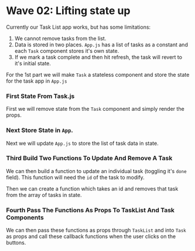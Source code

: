 # Wave 02:  Lifting state up

Currently our Task List app works, but has some limitations:

1.  We cannot remove tasks from the list.
1.  Data is stored in two places.  `App.js` has a list of tasks as a constant and each `Task` component stores it's own state.
1.  If we mark a task complete and then hit refresh, the task will revert to it's initial state.

For the 1st part we will make `Task` a stateless component and store the state for the task app in `App.js`

### First State From Task.js

First we will remove state from the `Task` component and simply render the props.

### Next Store State in `App`.

Next we will update `App.js` to store the list of task data in state.  

### Third Build Two Functions To Update And Remove A Task

We can then build a function to update an individual task (toggling it's `done` field).  This function will need the `id` of the task to modify.

Then we can create a function which takes an id and removes that task from the array of tasks in state.

### Fourth Pass The Functions As Props To TaskList And Task Components

We can then pass these functions as props through `TaskList` and into `Task` as props and call these callback functions when the user clicks on the buttons.